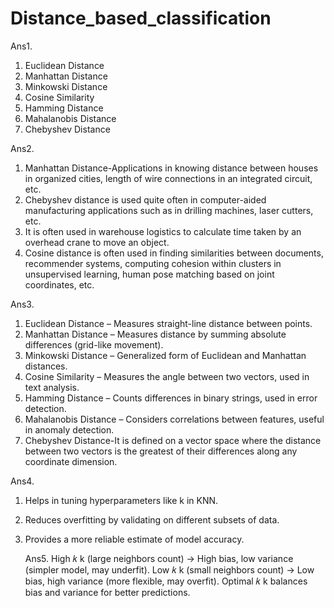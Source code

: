 # Distance_based_classification
Ans1. 
1. Euclidean Distance
2. Manhattan Distance
3. Minkowski Distance
4. Cosine Similarity
5. Hamming Distance 
6. Mahalanobis Distance
7. Chebyshev Distance

Ans2.
 1. Manhattan Distance-Applications in knowing distance between houses in organized cities, length of wire connections in an integrated circuit, etc.
 2.  Chebyshev distance is used quite often in computer-aided manufacturing applications such as in drilling machines, laser cutters, etc.
 3.  It is often used in warehouse logistics to calculate time taken by an overhead crane to move an object.
 4. Cosine distance is often used in finding similarities between documents, recommender systems, computing cohesion within clusters in unsupervised learning, human pose matching based on joint coordinates, etc.


   Ans3.
1. Euclidean Distance – Measures straight-line distance between points.
2. Manhattan Distance – Measures distance by summing absolute differences (grid-like movement).
3. Minkowski Distance – Generalized form of Euclidean and Manhattan distances.
4. Cosine Similarity – Measures the angle between two vectors, used in text analysis.
5. Hamming Distance – Counts differences in binary strings, used in error detection.
6. Mahalanobis Distance – Considers correlations between features, useful in anomaly detection.
7. Chebyshev Distance-It is defined on a vector space where the distance between two vectors is the greatest of their differences along any coordinate dimension.
   
Ans4. 
1. Helps in tuning hyperparameters like k in KNN.
2. Reduces overfitting by validating on different subsets of data.
3. Provides a more reliable estimate of model accuracy.
   

   Ans5.
High 𝑘
k (large neighbors count) → High bias, low variance (simpler model, may underfit).
Low 𝑘
k (small neighbors count) → Low bias, high variance (more flexible, may overfit).
Optimal 𝑘
k balances bias and variance for better predictions.
